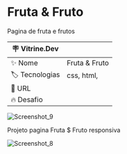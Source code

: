 # Fruta & Fruto

Pagina de fruta e frutos

| :placard: Vitrine.Dev |     |
| -------------  | --- |
| :sparkles: Nome        |  Fruta & Fruto
| :label: Tecnologias | css, html,
| :rocket: URL         |
| :fire: Desafio     | 


![Screenshot_9](https://user-images.githubusercontent.com/88012503/197591865-048fa307-3d7e-487f-95d1-0cf72f31af60.png)

Projeto pagina Fruta $ Fruto responsiva


![Screenshot_8](https://user-images.githubusercontent.com/88012503/197591895-32c0ce2b-a70e-4c0c-b222-3ae4f3a35600.png)

